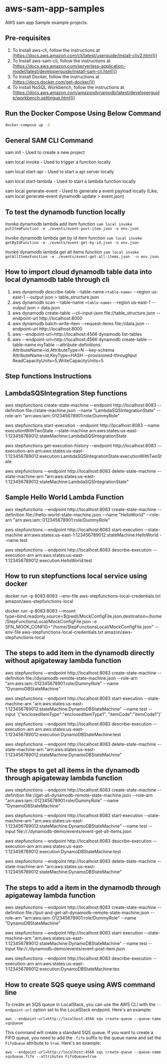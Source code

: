 # aws-sam-app-samples
AWS sam app Sample example projects.

## Pre-requisites

1. To Install aws-cli, follow the instructions at [https://docs.aws.amazon.com/cli/latest/userguide/install-cliv2.html]()
2. To Install aws-sam-cli, follow the instructions at [https://docs.aws.amazon.com/serverless-application-model/latest/developerguide/install-sam-cli.html]()
3. To Install Docker, follow the instructions at [https://docs.docker.com/get-docker/]()
4. To install NoSQL Workbench, follow the instructions at [https://docs.aws.amazon.com/amazondynamodb/latest/developerguide/workbench.settingup.html]()

## Run the Docker Compose Using Below Command

```sh
docker-compose up -d
```

## General SAM CLI Command

sam init - Used to create a new project

sam local invoke - Used to trigger a function locally

sam local start-api - Used to start a api server locally

sam local start-lambda - Used to start a lambda function locally

sam local generate-event - Used to generate a event payload locally (Like, sam local generate-event dynamodb update > event.json)

## To test the dynamodb function locally

Invoke dynamodb lambda add item function
`sam local invoke putItemFunction -e ./events/event-post-item.json -n env.json`

Invoke dynamodb lambda get by id item function
`sam local invoke getByIdFunction -e ./events/event-get-by-id.json -n env.json`

Invoke dynamodb lambda get all items function
`sam local invoke getAllItemsFunction -e ./events/event-get-all-items.json  -n env.json`

## How to import cloud dynamodb table data into local dynamodb table through cli

1. aws dynamodb describe-table --table-name `<table-name>` --region us-east-1 --output json > table_structure.json
2. aws dynamodb scan --table-name `<table-name>` --region us-east-1 --output json > data.json
3. aws dynamodb create-table --cli-input-json file://table_structure.json --endpoint-url http://localhost:8000
4. aws dynamodb batch-write-item --request-items file://data.json --endpoint-url http://localhost:8000
5. aws --endpoint-url=http://localhost:4566 dynamodb list-tables
6. aws --endpoint-url=http://localhost:4566 dynamodb create-table --table-name myTable --attribute-definitions AttributeName=id,AttributeType=N --key-schema AttributeName=id,KeyType=HASH --provisioned-throughput ReadCapacityUnits=5,WriteCapacityUnits=5

## Step functions Instructions

## LambdaSQSIntegration Step functions

aws stepfunctions create-state-machine --endpoint http://localhost:8083 --definition file://state-machine.json --name "LambdaSQSIntegrationState" --role-arn "arn:aws:iam::012345678901:role/DummyRole"

aws stepfunctions start-execution --endpoint http://localhost:8083 --name executionWithTwoState --state-machine arn:aws:states:us-east-1:123456789012:stateMachine:LambdaSQSIntegrationState

aws stepfunctions get-execution-history --endpoint http://localhost:8083 --execution-arn arn:aws:states:us-east-1:123456789012:execution:LambdaSQSIntegrationState:executionWithTwoState

aws stepfunctions --endpoint http://localhost:8083 delete-state-machine --state-machine-arn "arn:aws:states:us-east-1:123456789012:stateMachine:LambdaSQSIntegrationState"

## Sample Hello World Lambda Function

aws stepfunctions --endpoint http://localhost:8083 create-state-machine --definition file://hello-world-state-machine.json --name "HelloWorld" --role-arn "arn:aws:iam::012345678901:role/DummyRole"

aws stepfunctions --endpoint http://localhost:8083 start-execution --state-machine arn:aws:states:us-east-1:123456789012:stateMachine:HelloWorld --name test

aws stepfunctions --endpoint http://localhost:8083 describe-execution --execution-arn arn:aws:states:us-east-1:123456789012:execution:HelloWorld:test

## How to run stepfunctions local service using docker

docker run -p 8083:8083 --env-file aws-stepfunctions-local-credentials.txt amazon/aws-stepfunctions-local

docker run -p 8083:8083 --mount type=bind,readonly,source=$(pwd)/MockConfigFile.json,destination=/home/StepFunctionsLocal/MockConfigFile.json -e SFN_MOCK_CONFIG="/home/StepFunctionsLocal/MockConfigFile.json" --env-file aws-stepfunctions-local-credentials.txt amazon/aws-stepfunctions-local

## The steps to add item in the dynamodb directly without apigateway lambda function

aws stepfunctions --endpoint http://localhost:8083 create-state-machine --definition file://dynamodb-remote-state-machine.json --role-arn "arn:aws:iam::012345678901:role/DummyRole" --name "DynamoDBStateMachine"

aws stepfunctions --endpoint http://localhost:8083 start-execution --state-machine-arn "arn:aws:states:us-east-1:123456789012:stateMachine:DynamoDBStateMachine" --name test --input '{"enclosedItemType":"enclosedItemType1", "itemCode":"itemCode1"}'

aws stepfunctions --endpoint http://localhost:8083 describe-execution --execution-arn arn:aws:states:us-east-1:123456789012:execution:DynamoDBStateMachine:test

aws stepfunctions --endpoint http://localhost:8083 delete-state-machine --state-machine-arn "arn:aws:states:us-east-1:123456789012:stateMachine:DynamoDBStateMachine"

## The steps to get all items in the dynamodb through apigateway lambda function

aws stepfunctions --endpoint http://localhost:8083 create-state-machine --definition file://get-all-dynamodb-remote-state-machine.json --role-arn "arn:aws:iam::012345678901:role/DummyRole" --name "DynamoDBStateMachine"

aws stepfunctions --endpoint http://localhost:8083 start-execution --state-machine-arn "arn:aws:states:us-east-1:123456789012:stateMachine:DynamoDBStateMachine" --name test --input file://./dynamodb-demo/events/event-get-all-items.json

aws stepfunctions --endpoint http://localhost:8083 describe-execution --execution-arn arn:aws:states:us-east-1:123456789012:execution:DynamoDBStateMachine:test

aws stepfunctions --endpoint http://localhost:8083 delete-state-machine --state-machine-arn "arn:aws:states:us-east-1:123456789012:stateMachine:DynamoDBStateMachine"

## The steps to add a item in the dynamodb through apigateway lambda function

aws stepfunctions --endpoint http://localhost:8083 create-state-machine --definition file://put-and-get-all-dynamodb-remote-state-machine.json --role-arn "arn:aws:iam::012345678901:role/DummyRole" --name "DynamoDBStateMachine"

aws stepfunctions --endpoint http://localhost:8083 start-execution --state-machine-arn "arn:aws:states:us-east-1:123456789012:stateMachine:DynamoDBStateMachine" --name test --input file://./dynamodb-demo/events/event-post-item.json

aws stepfunctions --endpoint http://localhost:8083 describe-execution --execution-arn arn:aws:states:us-east-1:123456789012:execution:DynamoDBStateMachine:tes

## How to create SQS queye using AWS command line

To create an SQS queue in LocalStack, you can use the AWS CLI with the `--endpoint-url` option set to the LocalStack endpoint. Here's an example:

`aws --endpoint-url=http://localhost:4566 sqs create-queue --queue-name sqsQueue`

This command will create a standard SQS queue. If you want to create a FIFO queue, you need to add the `.fifo` suffix to the queue name and set the `FifoQueue` attribute to `true`. Here's an example:

`aws --endpoint-url=http://localhost:4566 sqs create-queue --queue-name sqsQueue.fifo --attributes FifoQueue=true`
